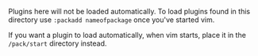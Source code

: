 Plugins here will not be loaded automatically. To load plugins found in this directory use `:packadd nameofpackage` once you've started vim.

If you want a plugin to load automatically, when vim starts, place it in the `/pack/start` directory instead.
